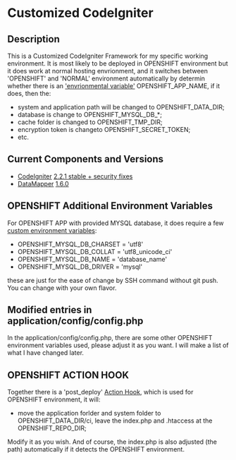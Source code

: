 # Customized CodeIgniter
## Description
This is a Customized CodeIgniter Framework for my specific working environment. It is most likely to be deployed in OPENSHIFT environment but it does work at normal hosting envrionment, and it switches between 'OPENSHIFT' and 'NORMAL' environment automatically by determin whether there is an ['envrionmental variable'](https://developers.openshift.com/en/managing-environment-variables.html) OPENSHIFT_APP_NAME, if it does, then the:
* system and application path will be changed to OPENSHIFT_DATA_DIR;
* database is change to OPENSHIFT_MYSQL_DB_*;
* cache folder is changed to OPENSHIFT_TMP_DIR;
* encryption token is changeto OPENSHIFT_SECRET_TOKEN;
* etc.

## Current Components and Versions
* [CodeIgniter](https://github.com/bcit-ci/CodeIgniter) [2.2.1 stable + security fixes](https://github.com/bcit-ci/CodeIgniter/tree/2.2-stable)
* [DataMapper](http://stensi.com/datamapper/index.html) [1.6.0](http://stensi.com/datamapper/pages/download.html)

## OPENSHIFT Additional Environment Variables
For OPENSHIFT APP with provided MYSQL database, it does require a few [custom environment variables](https://developers.openshift.com/en/managing-environment-variables.html#custom-variables):
* OPENSHIFT_MYSQL_DB_CHARSET = 'utf8'
* OPENSHIFT_MYSQL_DB_COLLAT = 'utf8_unicode_ci'
* OPENSHIFT_MYSQL_DB_NAME = 'database_name'
* OPENSHIFT_MYSQL_DB_DRIVER = 'mysql'

these are just for the ease of change by SSH command without git push. You can change with your own flavor.

## Modified entries in application/config/config.php
In the application/config/config.php, there are some other OPENSHIFT environment variables used, please adjust it as you want. I will make a list of what I have changed later.

## OPENSHIFT ACTION HOOK
Together there is a 'post_deploy' [Action Hook](https://developers.openshift.com/en/managing-action-hooks.html), which is used for OPENSHIFT environment, it will:
* move the application forlder and system folder to OPENSHIFT_DATA_DIR/ci, leave the index.php and .htaccess at the OPENSHIFT_REPO_DIR;

Modify it as you wish. And of course, the index.php is also adjusted (the path) automatically if it detects the OPENSHIFT environment.